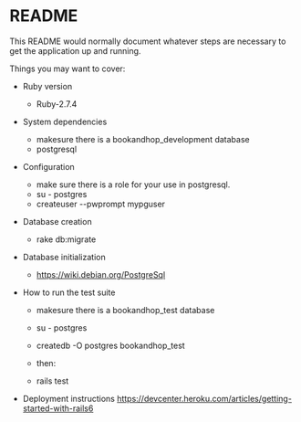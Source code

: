 # README

This README would normally document whatever steps are necessary to get the
application up and running.

Things you may want to cover:

* Ruby version 
    - Ruby-2.7.4
    
* System dependencies
    - makesure there is a bookandhop_development database
    - postgresql

* Configuration
    - make sure there is a role for your use in postgresql.
    - su - postgres
    - createuser --pwprompt mypguser
    
* Database creation
    - rake db:migrate
    
* Database initialization
    - https://wiki.debian.org/PostgreSql

* How to run the test suite
    - makesure there is a bookandhop_test database
    - su - postgres
    - createdb -O postgres bookandhop_test
    
    - then:
    - rails test


* Deployment instructions https://devcenter.heroku.com/articles/getting-started-with-rails6


